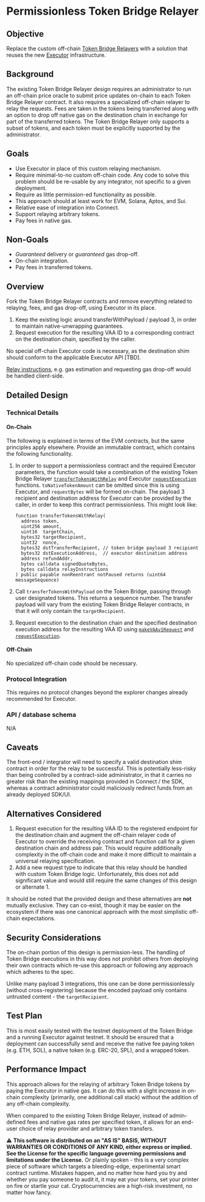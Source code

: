 # Permissionless Token Bridge Relayer

## Objective

Replace the custom off-chain [Token Bridge Relayers](https://github.com/wormhole-foundation/example-token-bridge-relayer/tree/main) with a solution that reuses the new [Executor](https://github.com/wormholelabs-xyz/example-messaging-executor) infrastructure.

## Background

The existing Token Bridge Relayer design requires an administrator to run an off-chain price oracle to submit price updates on-chain to each Token Bridge Relayer contract. It also requires a specialized off-chain relayer to relay the requests. Fees are taken in the tokens being transferred along with an option to drop off native gas on the destination chain in exchange for part of the transferred tokens. The Token Bridge Relayer only supports a subset of tokens, and each token must be explicitly supported by the administrator.

## Goals

- Use Executor in place of this custom relaying mechanism.
- Require minimal-to-no custom off-chain code. Any code to solve this problem should be re-usable by any integrator, not specific to a given deployment.
- Require as little permission-ed functionality as possible.
- This approach should at least work for EVM, Solana, Aptos, and Sui.
- Relative ease of integration into Connect.
- Support relaying arbitrary tokens.
- Pay fees in native gas.

## Non-Goals

- _Guaranteed_ delivery or _guaranteed_ gas drop-off.
- On-chain integration.
- Pay fees in transferred tokens.

## Overview

Fork the Token Bridge Relayer contracts and remove everything related to relaying, fees, and gas drop-off, using Executor in its place.

1. Keep the existing logic around transferWithPayload / payload 3, in order to maintain native-unwrapping guarantees.
2. Request execution for the resulting VAA ID to a corresponding contract on the destination chain, specified by the caller.

No special off-chain Executor code is necessary, as the destination shim should conform to the applicable Executor API [TBD].

[Relay instructions](https://github.com/wormholelabs-xyz/example-messaging-executor/blob/main/evm/src/libraries/RelayInstructions.sol#L4), e.g. gas estimation and requesting gas drop-off would be handled client-side.

## Detailed Design

### Technical Details

#### On-Chain

The following is explained in terms of the EVM contracts, but the same principles apply elsewhere. Provide an immutable contract, which contains the following functionality.

1. In order to support a permissionless contract and the required Executor parameters, the function would take a combination of the existing Token Bridge Relayer [`transferTokensWithRelay`](https://github.com/wormhole-foundation/example-token-bridge-relayer/blob/d9d17254dae48c985fe6b58e2987e2135d1e8c65/evm/src/token-bridge-relayer/TokenBridgeRelayer.sol#L99C14-L99C37) and Executor [`requestExecution`](https://github.com/wormholelabs-xyz/example-messaging-executor/blob/57c49d9ad7c410b9a7f938e07a5444f07872159d/evm/src/Executor.sol#L22) functions. `toNativeTokenAmount` can be omitted since this is using Executor, and `requestBytes` will be formed on-chain. The payload 3 recipient and destination address for Executor can be provided by the caller, in order to keep this contract permissionless. This might look like:

   ```solidity
   function transferTokensWithRelay(
     address token,
     uint256 amount,
     uint16  targetChain,
     bytes32 targetRecipient,
     uint32  nonce,
     bytes32 dstTransferRecipient, // token bridge payload 3 recipient
     bytes32 dstExecutionAddress,  // executor destination address
     address refundAddr,
     bytes calldata signedQuoteBytes,
     bytes calldata relayInstructions
   ) public payable nonReentrant notPaused returns (uint64 messageSequence)
   ```

2. Call `transferTokensWithPayload` on the Token Bridge, passing through user designated tokens. This returns a sequence number. The transfer payload will vary from the existing Token Bridge Relayer contracts, in that it will only contain the `targetRecipient`.
3. Request execution to the destination chain and the specified destination execution address for the resulting VAA ID using [`makeVAAv1Request`](https://github.com/wormholelabs-xyz/example-messaging-executor/blob/57c49d9ad7c410b9a7f938e07a5444f07872159d/evm/src/libraries/ExecutorMessages.sol#L36) and [`requestExecution`](https://github.com/wormholelabs-xyz/example-messaging-executor/blob/main/evm/src/Executor.sol#L22).

#### Off-Chain

No specialized off-chain code should be necessary.

### Protocol Integration

This requires no protocol changes beyond the explorer changes already recommended for Executor.

### API / database schema

N/A

## Caveats

The front-end / integrator will need to specify a valid destination shim contract in order for the relay to be successful. This is potentially less-risky than being controlled by a contract-side administrator, in that it carries no greater risk than the existing mappings provided in Connect / the SDK, whereas a contract administrator could maliciously redirect funds from an already deployed SDK/UI.

## Alternatives Considered

1. Request execution for the resulting VAA ID to the registered endpoint for the destination chain and augment the off-chain relayer code of Executor to override the receiving contract and function call for a given destination chain and address pair. This would require additionally complexity in the off-chain code and make it more difficult to maintain a universal relaying specification.
2. Add a new request type to indicate that this relay should be handled with custom Token Bridge logic. Unfortunately, this does not add significant value and would still require the same changes of this design or alternate 1.

It should be noted that the provided design and these alternatives are **not** mutually exclusive. They can co-exist, though it may be easier on the ecosystem if there was one canonical approach with the most simplistic off-chain expectations.

## Security Considerations

The on-chain portion of this design is permission-less. The handling of Token Bridge executions in this way does not prohibit others from deploying their own contracts which re-use this approach or following any approach which adheres to the spec.

Unlike many payload 3 integrations, this one can be done permissionlessly (without cross-registering) because the encoded payload only contains untrusted content - the `targetRecipient`.

## Test Plan

This is most easily tested with the testnet deployment of the Token Bridge and a running Executor against testnet. It should be ensured that a deployment can successfully send and receive the native fee paying token (e.g. ETH, SOL), a native token (e.g. ERC-20, SPL), and a wrapped token.

## Performance Impact

This approach allows for the relaying of arbitrary Token Bridge tokens by paying the Executor in native gas. It can do this with a slight increase in on-chain complexity (primarily, one additional call stack) without the addition of any off-chain complexity.

When compared to the existing Token Bridge Relayer, instead of admin-defined fees and native gas rates per specified token, it allows for an end-user choice of relay provider and arbitrary token transfers.

⚠ **This software is distributed on an "AS IS" BASIS, WITHOUT WARRANTIES OR CONDITIONS OF ANY KIND, either express or
implied. See the License for the specific language governing permissions and limitations under the License.** Or plainly
spoken - this is a very complex piece of software which targets a bleeding-edge, experimental smart contract runtime.
Mistakes happen, and no matter how hard you try and whether you pay someone to audit it, it may eat your tokens, set
your printer on fire or startle your cat. Cryptocurrencies are a high-risk investment, no matter how fancy.
